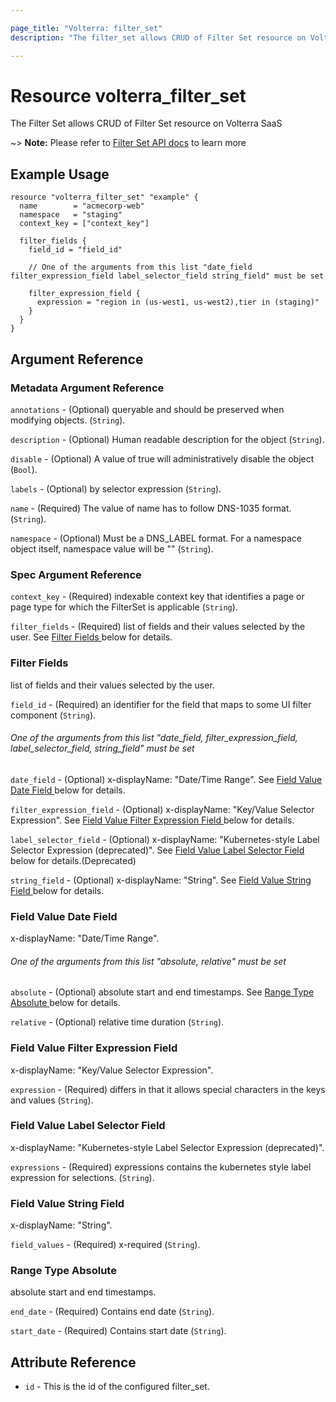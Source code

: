 ```yaml
---

page_title: "Volterra: filter_set"
description: "The filter_set allows CRUD of Filter Set resource on Volterra SaaS"

---
```


Resource volterra_filter_set
============================

The Filter Set allows CRUD of Filter Set resource on Volterra SaaS

~> **Note:** Please refer to [Filter Set API docs](https://docs.cloud.f5.com/docs-v2/api/filter-set) to learn more

Example Usage
-------------

```hcl
resource "volterra_filter_set" "example" {
  name        = "acmecorp-web"
  namespace   = "staging"
  context_key = ["context_key"]

  filter_fields {
    field_id = "field_id"

    // One of the arguments from this list "date_field filter_expression_field label_selector_field string_field" must be set

    filter_expression_field {
      expression = "region in (us-west1, us-west2),tier in (staging)"
    }
  }
}

```

Argument Reference
------------------

### Metadata Argument Reference

`annotations` - (Optional) queryable and should be preserved when modifying objects. (`String`).

`description` - (Optional) Human readable description for the object (`String`).

`disable` - (Optional) A value of true will administratively disable the object (`Bool`).

`labels` - (Optional) by selector expression (`String`).

`name` - (Required) The value of name has to follow DNS-1035 format. (`String`).

`namespace` - (Optional) Must be a DNS_LABEL format. For a namespace object itself, namespace value will be "" (`String`).

### Spec Argument Reference

`context_key` - (Required) indexable context key that identifies a page or page type for which the FilterSet is applicable (`String`).

`filter_fields` - (Required) list of fields and their values selected by the user. See [Filter Fields ](#filter-fields) below for details.

### Filter Fields

list of fields and their values selected by the user.

`field_id` - (Required) an identifier for the field that maps to some UI filter component (`String`).

###### One of the arguments from this list "date_field, filter_expression_field, label_selector_field, string_field" must be set

`date_field` - (Optional) x-displayName: "Date/Time Range". See [Field Value Date Field ](#field-value-date-field) below for details.

`filter_expression_field` - (Optional) x-displayName: "Key/Value Selector Expression". See [Field Value Filter Expression Field ](#field-value-filter-expression-field) below for details.

`label_selector_field` - (Optional) x-displayName: "Kubernetes-style Label Selector Expression (deprecated)". See [Field Value Label Selector Field ](#field-value-label-selector-field) below for details.(Deprecated)

`string_field` - (Optional) x-displayName: "String". See [Field Value String Field ](#field-value-string-field) below for details.

### Field Value Date Field

x-displayName: "Date/Time Range".

###### One of the arguments from this list "absolute, relative" must be set

`absolute` - (Optional) absolute start and end timestamps. See [Range Type Absolute ](#range-type-absolute) below for details.

`relative` - (Optional) relative time duration (`String`).

### Field Value Filter Expression Field

x-displayName: "Key/Value Selector Expression".

`expression` - (Required) differs in that it allows special characters in the keys and values (`String`).

### Field Value Label Selector Field

x-displayName: "Kubernetes-style Label Selector Expression (deprecated)".

`expressions` - (Required) expressions contains the kubernetes style label expression for selections. (`String`).

### Field Value String Field

x-displayName: "String".

`field_values` - (Required) x-required (`String`).

### Range Type Absolute

absolute start and end timestamps.

`end_date` - (Required) Contains end date (`String`).

`start_date` - (Required) Contains start date (`String`).

Attribute Reference
-------------------

-	`id` - This is the id of the configured filter_set.
